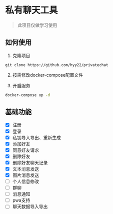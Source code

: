 # 私有聊天工具

> 此项目仅做学习使用

## 如何使用

1. 克隆项目

```
git clone https://github.com/hyy22/privatechat
```

2. 按需修改docker-compose配置文件

3. 开启服务

```bash
docker-compose up -d
```

## 基础功能

- [x] 注册
- [x] 登录
- [x] 私钥导入导出、重新生成
- [x] 添加好友
- [x] 同意好友请求
- [x] 删除好友
- [x] 删除好友聊天记录
- [x] 文本消息发送
- [x] 图片消息发送
- [ ] 个人信息修改
- [ ] 群聊
- [ ] 消息通知
- [ ] pwa支持
- [ ] 聊天数据导入导出
